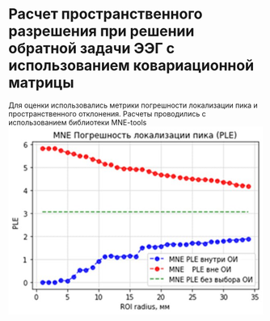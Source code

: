 # Расчет пространственного разрешения при решении обратной задачи ЭЭГ с использованием ковариационной матрицы

Для оценки использовались метрики погрешности локализации пика и пространственного отклонения.
Расчеты проводились с использованием библиотеки MNE-tools
![Peak Localization Errorй](ple.jpg "Peak Localization Error")
